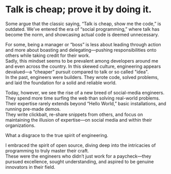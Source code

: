 # Talk is cheap; prove it by doing it.

Some argue that the classic saying, “Talk is cheap, show me the code,” is outdated.
We’ve entered the era of “social programming,” where talk has become the norm, and showcasing actual code is deemed unnecessary.

For some, being a manager or “boss” is less about leading through action and more about boasting and delegating—pushing responsibilities onto others while taking credit for their work.     
Sadly, this mindset seems to be prevalent among developers around me and even across the country. In this skewed culture, engineering appears devalued—a “cheaper” pursuit compared to talk or so called "idea".           
In the past, engineers were builders. They wrote code, solved problems, and laid the foundation for a solid and reliable world.  

Today, however, we see the rise of a new breed of social-media engineers.     
They spend more time surfing the web than solving real-world problems.      
Their expertise rarely extends beyond “Hello World,” basic installations, and running pre-made demos.       
They write clickbait, re-share snippets from others, and focus on maintaining the illusion of expertise—on social media and within their organizations.

What a disgrace to the true spirit of engineering.

I embraced the spirit of open source, diving deep into the intricacies of programming to truly master their craft.        
These were the engineers who didn’t just work for a paycheck—they pursued excellence, sought understanding, and aspired to be genuine innovators in their field.
